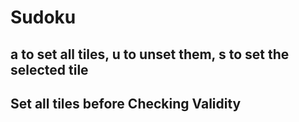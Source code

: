 # Sudoku

## a to set all tiles, u to unset them, s to set the selected tile

## Set all tiles before Checking Validity
